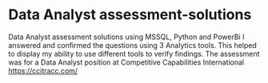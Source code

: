 # Data Analyst assessment-solutions
Data Analyst assessment solutions using MSSQL, Python and PowerBi
I answered and confirmed the questions using 3 Analytics tools. This helped to display my ability to use different tools to verify findings.
The assessment was for a Data Analyst position at Competitive Capabilities International https://ccitracc.com/
